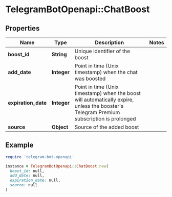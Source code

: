 # TelegramBotOpenapi::ChatBoost

## Properties

| Name | Type | Description | Notes |
| ---- | ---- | ----------- | ----- |
| **boost_id** | **String** | Unique identifier of the boost |  |
| **add_date** | **Integer** | Point in time (Unix timestamp) when the chat was boosted |  |
| **expiration_date** | **Integer** | Point in time (Unix timestamp) when the boost will automatically expire, unless the booster&#39;s Telegram Premium subscription is prolonged |  |
| **source** | **Object** | Source of the added boost |  |

## Example

```ruby
require 'telegram-bot-openapi'

instance = TelegramBotOpenapi::ChatBoost.new(
  boost_id: null,
  add_date: null,
  expiration_date: null,
  source: null
)
```

